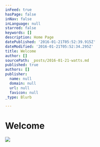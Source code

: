 ```yaml
---
inFeed: true
hasPage: false
inNav: false
inLanguage: null
starred: false
keywords: []
description: Home Page
datePublished: '2016-01-21T05:52:39.915Z'
dateModified: '2016-01-21T05:52:34.295Z'
title: Welcome
author: []
sourcePath: _posts/2016-01-21-watts.md
published: true
authors: []
publisher:
  name: null
  domain: null
  url: null
  favicon: null
_type: Blurb

---
```

# Welcome
![](https://the-grid-user-content.s3-us-west-2.amazonaws.com/ba13e41a-6269-4330-8813-dc5c8f78ddcf.jpg)